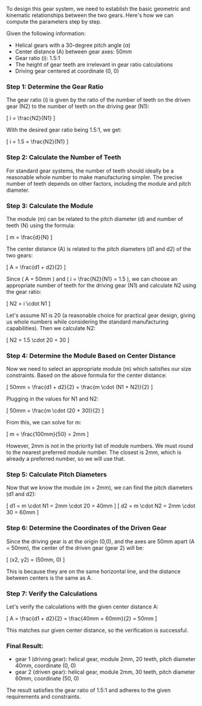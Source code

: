 To design this gear system, we need to establish the basic geometric and kinematic relationships between the two gears. Here's how we can compute the parameters step by step.

Given the following information:
- Helical gears with a 30-degree pitch angle (α)
- Center distance (A) between gear axes: 50mm
- Gear ratio (i): 1.5:1
- The height of gear teeth are irrelevant in gear ratio calculations
- Driving gear centered at coordinate (0, 0)

### Step 1: Determine the Gear Ratio
The gear ratio (i) is given by the ratio of the number of teeth on the driven gear (N2) to the number of teeth on the driving gear (N1):

\[ i = \frac{N2}{N1} \]

With the desired gear ratio being 1.5:1, we get:

\[ i = 1.5 = \frac{N2}{N1} \]

### Step 2: Calculate the Number of Teeth
For standard gear systems, the number of teeth should ideally be a reasonable whole number to make manufacturing simpler. The precise number of teeth depends on other factors, including the module and pitch diameter.

### Step 3: Calculate the Module
The module (m) can be related to the pitch diameter (d) and number of teeth (N) using the formula:

\[ m = \frac{d}{N} \]

The center distance (A) is related to the pitch diameters (d1 and d2) of the two gears:

\[ A = \frac{d1 + d2}{2} \]

Since \( A = 50mm \) and \( i = \frac{N2}{N1} = 1.5 \), we can choose an appropriate number of teeth for the driving gear (N1) and calculate N2 using the gear ratio:

\[ N2 = i \cdot N1 \]

Let's assume N1 is 20 (a reasonable choice for practical gear design, giving us whole numbers while considering the standard manufacturing capabilities). Then we calculate N2:

\[ N2 = 1.5 \cdot 20 = 30 \]

### Step 4: Determine the Module Based on Center Distance
Now we need to select an appropriate module (m) which satisfies our size constraints. Based on the above formula for the center distance:

\[ 50mm = \frac{d1 + d2}{2} = \frac{m \cdot (N1 + N2)}{2} \]

Plugging in the values for N1 and N2:

\[ 50mm = \frac{m \cdot (20 + 30)}{2} \]

From this, we can solve for m:

\[ m = \frac{100mm}{50} = 2mm \]

However, 2mm is not in the priority list of module numbers. We must round to the nearest preferred module number. The closest is 2mm, which is already a preferred number, so we will use that.

### Step 5: Calculate Pitch Diameters
Now that we know the module (m = 2mm), we can find the pitch diameters (d1 and d2):

\[ d1 = m \cdot N1 = 2mm \cdot 20 = 40mm \]
\[ d2 = m \cdot N2 = 2mm \cdot 30 = 60mm \]

### Step 6: Determine the Coordinates of the Driven Gear
Since the driving gear is at the origin (0,0), and the axes are 50mm apart (A = 50mm), the center of the driven gear (gear 2) will be:

\[ (x2, y2) = (50mm, 0) \]

This is because they are on the same horizontal line, and the distance between centers is the same as A.

### Step 7: Verify the Calculations
Let's verify the calculations with the given center distance A:

\[ A = \frac{d1 + d2}{2} = \frac{40mm + 60mm}{2} = 50mm \]

This matches our given center distance, so the verification is successful.

### Final Result:
- gear 1 (driving gear): helical gear, module 2mm, 20 teeth, pitch diameter 40mm, coordinate (0, 0)
- gear 2 (driven gear): helical gear, module 2mm, 30 teeth, pitch diameter 60mm, coordinate (50, 0)

The result satisfies the gear ratio of 1.5:1 and adheres to the given requirements and constraints.